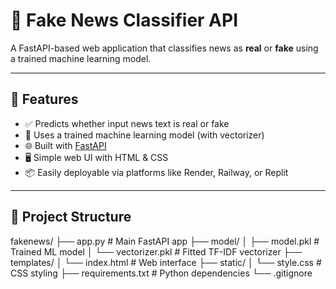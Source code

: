 # 📰 Fake News Classifier API

A FastAPI-based web application that classifies news as **real** or **fake** using a trained machine learning model.

---

## 🚀 Features

- ✅ Predicts whether input news text is real or fake
- 🧠 Uses a trained machine learning model (with vectorizer)
- 🌐 Built with [FastAPI](https://fastapi.tiangolo.com/)
- 🖥️ Simple web UI with HTML & CSS
- 📦 Easily deployable via platforms like Render, Railway, or Replit

---

## 📁 Project Structure
fakenews/
├── app.py # Main FastAPI app
├── model/
│ ├── model.pkl # Trained ML model
│ └── vectorizer.pkl # Fitted TF-IDF vectorizer
├── templates/
│ └── index.html # Web interface
├── static/
│ └── style.css # CSS styling
├── requirements.txt # Python dependencies
└── .gitignore

